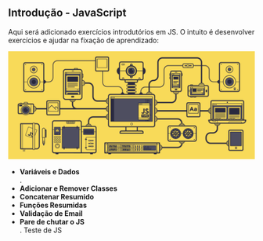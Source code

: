 <h2>Introdução - JavaScript</h2>  
<p>Aqui será adicionado exercícios introdutórios em JS.
O intuito é desenvolver exercícios e ajudar na fixação de aprendizado:</p>  
 
![javascript](https://github.com/reprograma/On3-javascript/blob/master/images/javascript.gif) 
     
<ul>    
  <li><b>Variáveis e Dados</b></li>. 
  <li><b>Adicionar e Remover Classes</b></li> 
  <li><b>Concatenar Resumido</b></li>
  <li><b>Funções Resumidas</b></li> 
  <li><b>Validação de Email</b></li>
  <li><b>Pare de chutar o JS</b>
     
  </li>. 
 <lo>Teste de JS</lo>
  
</ul>

